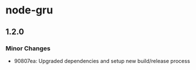 # node-gru

## 1.2.0
### Minor Changes

- 90807ea: Upgraded dependencies and setup new build/release process
